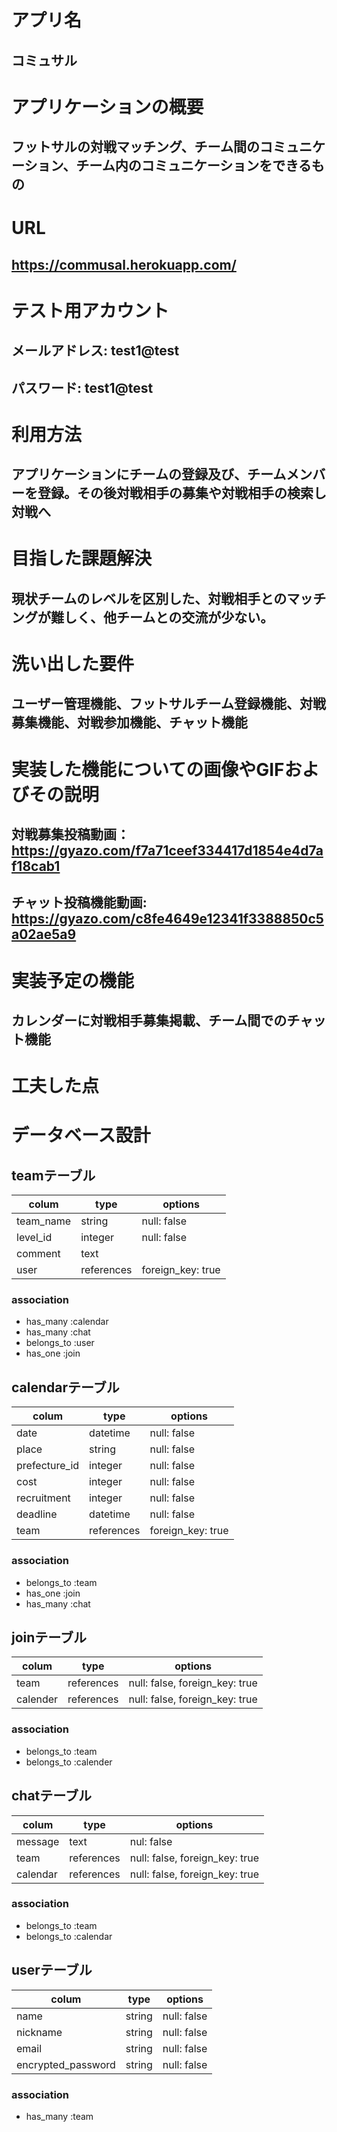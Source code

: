 # アプリ名
## コミュサル

# アプリケーションの概要
## フットサルの対戦マッチング、チーム間のコミュニケーション、チーム内のコミュニケーションをできるもの

# URL
## https://commusal.herokuapp.com/

# テスト用アカウント
## メールアドレス: test1@test
## パスワード: test1@test

# 利用方法
## アプリケーションにチームの登録及び、チームメンバーを登録。その後対戦相手の募集や対戦相手の検索し対戦へ

# 目指した課題解決
## 現状チームのレベルを区別した、対戦相手とのマッチングが難しく、他チームとの交流が少ない。

# 洗い出した要件
## ユーザー管理機能、フットサルチーム登録機能、対戦募集機能、対戦参加機能、チャット機能

# 実装した機能についての画像やGIFおよびその説明
## 対戦募集投稿動画： https://gyazo.com/f7a71ceef334417d1854e4d7af18cab1
## チャット投稿機能動画: https://gyazo.com/c8fe4649e12341f3388850c5a02ae5a9

# 実装予定の機能
## カレンダーに対戦相手募集掲載、チーム間でのチャット機能

# 工夫した点
## 

# データベース設計
## teamテーブル
| colum     | type       | options           |
| --------- | ---------- | ----------------- |
| team_name | string     | null: false       |
| level_id  | integer    | null: false       |
| comment   | text       |                   |
| user      | references | foreign_key: true |

### association
- has_many :calendar
- has_many :chat
- belongs_to :user
- has_one :join



## calendarテーブル
| colum         | type       | options           |
| ------------- | ---------- | ----------------- |
| date          | datetime   | null: false       |
| place         | string     | null: false       |
| prefecture_id | integer    | null: false       |
| cost          | integer    | null: false       |
| recruitment   | integer    | null: false       |
| deadline      | datetime   | null: false       |
| team          | references | foreign_key: true |

### association
- belongs_to :team
- has_one :join
- has_many :chat


## joinテーブル
| colum    | type       | options                        |
| -------- | ---------- | ------------------------------ |
| team     | references | null: false, foreign_key: true |
| calender | references | null: false, foreign_key: true |

### association
- belongs_to :team
- belongs_to :calender


## chatテーブル
| colum    | type       | options                        |
| -------- | ---------- | ------------------------------ |
| message  | text       | nul: false                     |
| team     | references | null: false, foreign_key: true |
| calendar | references | null: false, foreign_key: true |

### association
- belongs_to :team
- belongs_to :calendar

## userテーブル
| colum              | type   | options     |
| ------------------ | ------ | ----------- |
| name               | string | null: false |
| nickname           | string | null: false |
| email              | string | null: false |
| encrypted_password | string | null: false |

### association
- has_many :team


